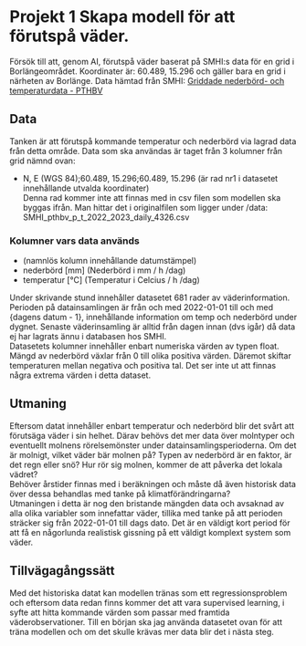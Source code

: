 # Projekt 1 Skapa modell för att förutspå väder.
Försök till att, genom AI, förutspå väder baserat på SMHI:s data för en grid i Borlängeområdet. Koordinater är: 60.489, 15.296 och gäller bara en grid i närheten av Borlänge.
Data hämtad från SMHI: [Griddade nederbörd- och temperaturdata - PTHBV](https://www.smhi.se/data/ladda-ner-data/griddade-nederbord-och-temperaturdata-pthbv)

## Data
Tanken är att förutspå kommande temperatur och nederbörd via lagrad data från detta område.
Data som ska användas är taget från 3 kolumner från grid nämnd ovan: 
- N, E (WGS 84);60.489, 15.296;60.489, 15.296 (är rad nr1 i datasetet innehållande utvalda koordinater)  
Denna rad kommer inte att finnas med in csv filen som modellen ska byggas ifrån. Man hittar det  i originalfilen som ligger under /data: SMHI_pthbv_p_t_2022_2023_daily_4326.csv
### Kolumner vars data används
- (namnlös kolumn innehållande datumstämpel)
- nederbörd [mm] (Nederbörd i mm / h /dag)
- temperatur [°C] (Temperatur i Celcius / h /dag)  

Under skrivande stund innehåller datasetet 681 rader av väderinformation.
Perioden på datainsamlingen är från och med 2022-01-01 till och med {dagens datum - 1}, innehållande information om temp och nederbörd under dygnet.
Senaste väderinsamling är alltid från dagen innan (dvs igår) då data ej har lagrats ännu i databasen hos SMHI.  
Datasetets kolumner innehåller enbart numeriska värden av typen float. Mängd av nederbörd växlar från 0 till olika positiva värden. Däremot skiftar temperaturen mellan negativa och positiva tal. Det ser inte ut att finnas några extrema värden i detta dataset. 
## Utmaning   
Eftersom datat innehåller enbart temperatur och nederbörd blir det svårt att förutsäga väder i sin helhet. Därav behövs det mer data över molntyper och eventuellt molnens rörelsemönster under datainsamlingsperioderna. Om det är molnigt, vilket väder bär molnen på? Typen av nederbörd är en faktor, är det regn eller snö? Hur rör sig molnen, kommer de att påverka det lokala vädret?  
Behöver årstider finnas med i beräkningen och måste då även historisk data över dessa behandlas med tanke på klimatförändringarna?  
Utmaningen i detta är nog den bristande mängden data och avsaknad av alla olika variabler som innefattar väder, tillika med tanke på att perioden sträcker sig från 2022-01-01 till dags dato. Det är en väldigt kort period för att få en någorlunda realistisk gissning på ett väldigt komplext system som väder.
## Tillvägagångssätt  
Med det historiska datat kan modellen tränas som ett regressionsproblem och eftersom data redan finns kommer det att vara supervised learning, i syfte att hitta kommande värden som passar med framtida väderobservationer. 
Till en början ska jag använda datasetet ovan för att träna modellen och om det skulle krävas mer data blir det i nästa steg.
  


